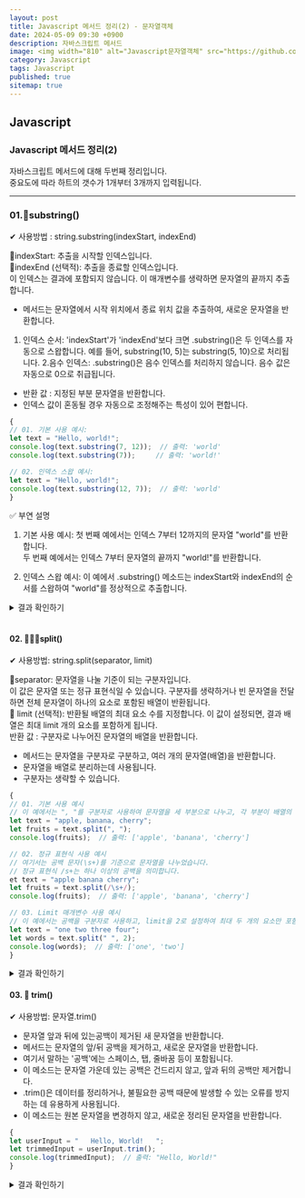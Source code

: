 ```yaml
---
layout: post
title: Javascript 메서드 정리(2) - 문자열객체
date: 2024-05-09 09:30 +0900
description: 자바스크립트 메서드 
image: <img width="810" alt="Javascript문자열객체" src="https://github.com/Hyeji1364/Hyeji1364.github.io/assets/161557112/232348a3-88fa-4fe0-9137-4683b40bf600">
category: Javascript
tags: Javascript
published: true
sitemap: true
---
```


## Javascript

### Javascript 메서드 정리(2)
자바스크립트 메서드에 대해 두번째 정리입니다. <br>
중요도에 따라 하트의 갯수가 1개부터 3개까지 입력됩니다.<br>

<hr>

### 01.💛substring()

✔ 사용방법 : string.substring(indexStart, indexEnd)<br>

📍indexStart: 추출을 시작할 인덱스입니다. <br>
📍indexEnd (선택적): 추출을 종료할 인덱스입니다. <br>
이 인덱스는 결과에 포함되지 않습니다. 이 매개변수를 생략하면 문자열의 끝까지 추출합니다.<br>

- 메서드는 문자열에서 시작 위치에서 종료 위치 값을 추출하여, 새로운 문자열을 반환합니다.
1. 인덱스 순서: 'indexStart'가 'indexEnd'보다 크면 .substring()은 두 인덱스를 자동으로 스왑합니다.
예를 들어, substring(10, 5)는 substring(5, 10)으로 처리됩니다.
2.음수 인덱스: .substring()은 음수 인덱스를 처리하지 않습니다. 음수 값은 자동으로 0으로 취급됩니다.
- 반환 값 : 지정된 부분 문자열을 반환합니다.
- 인덱스 값이 혼동될 경우 자동으로 조정해주는 특성이 있어 편합니다.

````javascript
{
// 01. 기본 사용 예시:
let text = "Hello, world!";
console.log(text.substring(7, 12));  // 출력: 'world'
console.log(text.substring(7));     // 출력: 'world!'

// 02. 인덱스 스왑 예시:
let text = "Hello, world!";
console.log(text.substring(12, 7));  // 출력: 'world'
}
````
✅ 부연 설명<br>
1. 기본 사용 예시:
첫 번째 예에서는 인덱스 7부터 12까지의 문자열 "world"를 반환합니다.<br>
두 번째 예에서는 인덱스 7부터 문자열의 끝까지 "world!"를 반환합니다.<br>

2. 인덱스 스왑 예시:
이 예에서 .substring() 메소드는 indexStart와 indexEnd의 순서를 스왑하여 "world"를 정상적으로 추출합니다.<br>


<details>
<summary>결과 확인하기</summary>
<div>
'world'<br>
'world!'<br>
'world'<br>
</div>
</details>

<br>

#### 02. 💛💛💛split()
✔ 사용방법: string.split(separator, limit)

📍separator: 문자열을 나눌 기준이 되는 구분자입니다.<br>
이 값은 문자열 또는 정규 표현식일 수 있습니다. 구분자를 생략하거나 빈 문자열을 전달하면 전체 문자열이 하나의 요소로 포함된 배열이 반환됩니다.
<br>
📍 limit (선택적): 반환될 배열의 최대 요소 수를 지정합니다. 이 값이 설정되면, 결과 배열은 최대 limit 개의 요소를 포함하게 됩니다.<br>
반환 값 : 구분자로 나누어진 문자열의 배열을 반환합니다.
<br>

- 메서드는 문자열을 구분자로 구분하고, 여러 개의 문자열(배열)을 반환합니다.
- 문자열을 배열로 분리하는데 사용됩니다.
- 구분자는 생략할 수 있습니다.

````javascript
{
// 01. 기본 사용 예시
// 이 예에서는 ", "를 구분자로 사용하여 문자열을 세 부분으로 나누고, 각 부분이 배열의 요소가 됩니다.
let text = "apple, banana, cherry";
let fruits = text.split(", ");
console.log(fruits);  // 출력: ['apple', 'banana', 'cherry']

// 02. 정규 표현식 사용 예시
// 여기서는 공백 문자(\s+)를 기준으로 문자열을 나누었습니다.
// 정규 표현식 /s+는 하나 이상의 공백을 의미합니다.
et text = "apple banana cherry";
let fruits = text.split(/\s+/);
console.log(fruits);  // 출력: ['apple', 'banana', 'cherry']

// 03. Limit 매개변수 사용 예시
// 이 예에서는 공백을 구분자로 사용하고, limit을 2로 설정하여 최대 두 개의 요소만 포함하는 배열을 생성합니다.
let text = "one two three four";
let words = text.split(" ", 2);
console.log(words);  // 출력: ['one', 'two']
}
````

<details>
<summary>결과 확인하기</summary>
<div>
['apple', 'banana', 'cherry'] ['apple', 'banana', 'cherry'] ['one', 'two']
</div>
</details>

#### 03. 💛 trim()
✔ 사용방법: 문자열.trim()
- 문자열 앞과 뒤에 있는공백이 제거된 새 문자열을 반환합니다.
- 메서드는 문자열의 앞/뒤 공백을 제거하고, 새로운 문자열을 반환합니다.
- 여기서 말하는 '공백'에는 스페이스, 탭, 줄바꿈 등이 포함됩니다.
- 이 메소드는 문자열 가운데 있는 공백은 건드리지 않고, 앞과 뒤의 공백만 제거합니다.
- .trim()은 데이터를 정리하거나, 불필요한 공백 때문에 발생할 수 있는 오류를 방지하는 데 유용하게 사용됩니다.
- 이 메소드는 원본 문자열을 변경하지 않고, 새로운 정리된 문자열을 반환합니다.


````javascript
{
let userInput = "   Hello, World!   ";
let trimmedInput = userInput.trim();
console.log(trimmedInput);  // 출력: "Hello, World!"
}
````

<details>
<summary>결과 확인하기</summary>
<div>
Hello, World!
</div>
</details>
